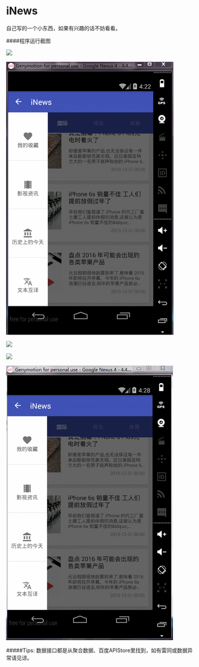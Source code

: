 # iNews
自己写的一个小东西，如果有兴趣的话不妨看看。

####程序运行截图

![](https://github.com/ScottSu163425/iNews/blob/master/iNewsDisplay/main.gif)

![](https://github.com/ScottSu163425/iNews/blob/master/iNewsDisplay/collection.gif)

![](https://github.com/ScottSu163425/iNews/blob/master/iNewsDisplay/film.gif)

![](https://github.com/ScottSu163425/iNews/blob/master/iNewsDisplay/history.gif)

![](https://github.com/ScottSu163425/iNews/blob/master/iNewsDisplay/translation.gif)

#####Tips:
数据接口都是从聚合数据、百度APIStore里找到，如有雷同或数据异常请见谅。


